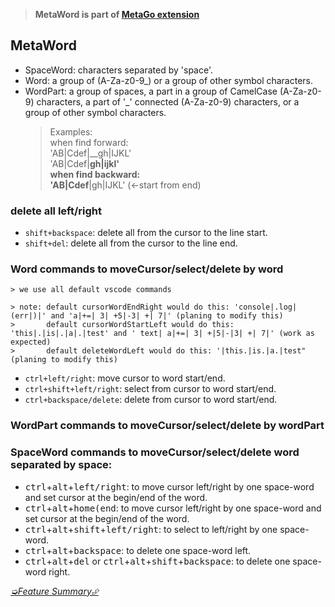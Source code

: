 > **MetaWord is part of [MetaGo extension](https://marketplace.visualstudio.com/items?itemName=metaseed.metago)**

## MetaWord

* SpaceWord: characters separated by 'space'.
* Word: a group of (A-Za-z0-9_) or a group of other symbol characters.
* WordPart: a group of spaces, a part in a group of CamelCase (A-Za-z0-9) characters, a part of '_' connected (A-Za-z0-9) characters, or a group of other symbol characters.
    > Examples:  
    > when find forward:  
    >   'AB|Cdef|__gh|IJKL'  
    >   'AB|Cdef|__gh|ijkl'  
    > when find backward:  
    >   'AB|Cdef__|gh|IJKL' (<-start from end)  

### delete all left/right
* `shift+backspace`: delete all from the cursor to the line start.
* `shift+del`: delete all from the cursor to the line end.

### Word commands to moveCursor/select/delete by word
    > we use all default vscode commands
    
    > note: default cursorWordEndRight would do this: 'console|.log|(err|)|' and 'a|+=| 3| +5|-3| +| 7|' (planing to modify this)  
    >       default cursorWordStartLeft would do this: 'this|.|is|.|a|.|test' and ' text| a|+=| 3| +|5|-|3| +| 7|' (work as expected)
    >       default deleteWordLeft would do this: '|this.|is.|a.|test" (planing to modify this)

* `ctrl+left/right`: move cursor to word start/end.
* `ctrl+shift+left/right`: select from cursor to word start/end.
* `ctrl+backspace/delete`: delete from cursor to word start/end.

### WordPart commands to moveCursor/select/delete by wordPart


### SpaceWord commands to moveCursor/select/delete word separated by space:
* <kbd>ctrl</kbd>+<kbd>alt</kbd>+<kbd>left/right</kbd>: to move cursor left/right by one space-word and set cursor at the begin/end of the word.
* <kbd>ctrl</kbd>+<kbd>alt</kbd>+<kbd>home(end</kbd>: to move cursor left/right by one space-word and set cursor at the begin/end of the word.
* <kbd>ctrl</kbd>+<kbd>alt</kbd>+<kbd>shift</kbd>+<kbd>left/right</kbd>: to select to left/right by one space-word.
* <kbd>ctrl</kbd>+<kbd>alt</kbd>+<kbd>backspace</kbd>: to delete one space-word left.
* <kbd>ctrl</kbd>+<kbd>alt</kbd>+<kbd>del</kbd> or <kbd>ctrl</kbd>+<kbd>alt</kbd>+<kbd>shift</kbd>+<kbd>backspace</kbd>: to delete one space-word right.

[*➭Feature Summary⮵*](https://github.com/metaseed/metaGo/blob/master/README.md#features-summary)
